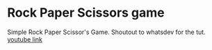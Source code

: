 # Rock Paper Scissors game

Simple Rock Paper Scissor's Game. Shoutout to whatsdev for the tut.
[youtube link](https://www.youtube.com/watch?v=jaVNP3nIAv0)
